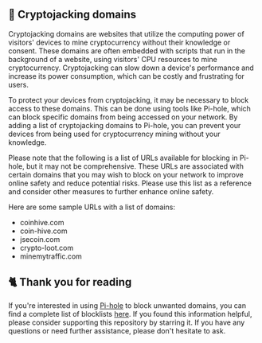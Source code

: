 ## 🧮 Cryptojacking domains
Cryptojacking domains are websites that utilize the computing power of visitors' devices to mine cryptocurrency without their knowledge or consent.
These domains are often embedded with scripts that run in the background of a website, using visitors' CPU resources to mine cryptocurrency.
Cryptojacking can slow down a device's performance and increase its power consumption, which can be costly and frustrating for users.

To protect your devices from cryptojacking, it may be necessary to block access to these domains.
This can be done using tools like Pi-hole, which can block specific domains from being accessed on your network.
By adding a list of cryptojacking domains to Pi-hole, you can prevent your devices from being used for cryptocurrency mining without your knowledge.

Please note that the following is a list of URLs available for blocking in Pi-hole, but it may not be comprehensive.
These URLs are associated with certain domains that you may wish to block on your network to improve online safety and reduce potential risks.
Please use this list as a reference and consider other measures to further enhance online safety.

Here are some sample URLs with a list of domains:
- coinhive.com
- coin-hive.com
- jsecoin.com
- crypto-loot.com
- minemytraffic.com

## 🐈 Thank you for reading
If you're interested in using [Pi-hole](../What%20is%20Pi-hole.md) to block unwanted domains, you can find a complete list of blocklists [here](../../List.md).
If you found this information helpful, please consider supporting this repository by starring it.
If you have any questions or need further assistance, please don't hesitate to ask.